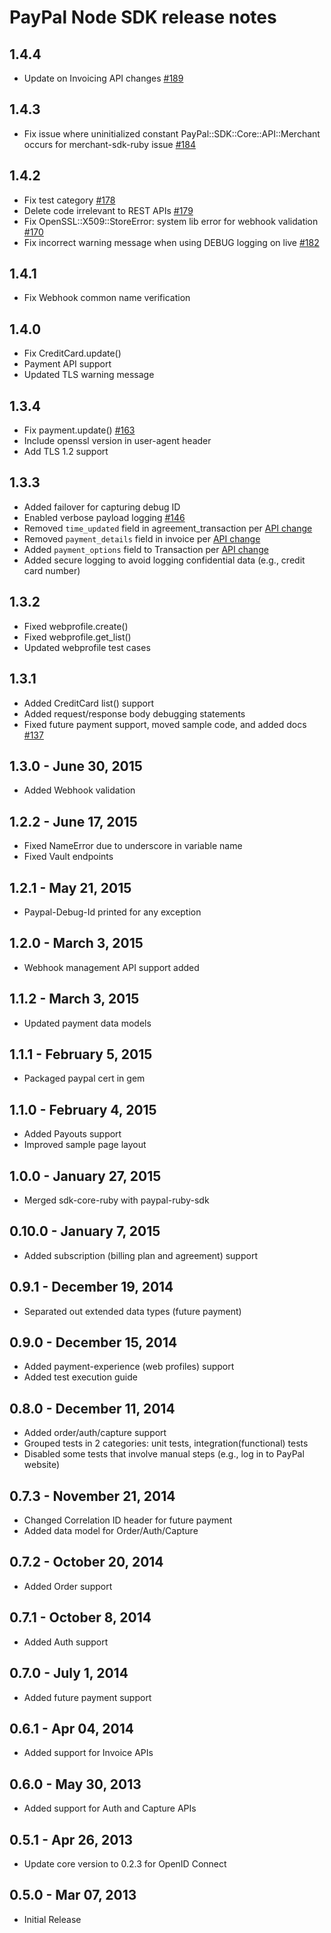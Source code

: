 PayPal Node SDK release notes
=============================

1.4.4
------
  * Update on Invoicing API changes [#189](https://github.com/paypal/PayPal-Ruby-SDK/pull/189)

1.4.3
------
  * Fix issue where uninitialized constant PayPal::SDK::Core::API::Merchant occurs for merchant-sdk-ruby issue [#184](https://github.com/paypal/PayPal-Ruby-SDK/issues/184)

1.4.2
------
  * Fix test category [#178](https://github.com/paypal/PayPal-Ruby-SDK/issues/178)
  * Delete code irrelevant to REST APIs [#179](https://github.com/paypal/PayPal-Ruby-SDK/issues/179)
  * Fix OpenSSL::X509::StoreError: system lib error for webhook validation [#170](https://github.com/paypal/PayPal-Ruby-SDK/issues/170)
  * Fix incorrect warning message when using DEBUG logging on live [#182](https://github.com/paypal/PayPal-Ruby-SDK/pull/182)

1.4.1
------
  * Fix Webhook common name verification

1.4.0
------
  * Fix CreditCard.update()
  * Payment API support
  * Updated TLS warning message

1.3.4
------
  * Fix payment.update() [#163](https://github.com/paypal/PayPal-Ruby-SDK/issues/163)
  * Include openssl version in user-agent header
  * Add TLS 1.2 support

1.3.3
------
  * Added failover for capturing debug ID
  * Enabled verbose payload logging [#146](https://github.com/paypal/PayPal-Ruby-SDK/issues/146)
  * Removed `time_updated` field in agreement_transaction per [API change](https://developer.paypal.com/webapps/developer/docs/api/#agreementtransaction-object)
  * Removed `payment_details` field in invoice per [API change](https://developer.paypal.com/webapps/developer/docs/api/#invoice-object)
  * Added `payment_options` field to Transaction per [API change](https://developer.paypal.com/webapps/developer/docs/api/#transaction-object)
  * Added secure logging to avoid logging confidential data (e.g., credit card number)
 
1.3.2
------
  * Fixed webprofile.create()
  * Fixed webprofile.get_list()
  * Updated webprofile test cases

1.3.1
------
  * Added CreditCard list() support
  * Added request/response body debugging statements
  * Fixed future payment support, moved sample code, and added docs [#137](https://github.com/paypal/PayPal-Ruby-SDK/issues/137)

1.3.0 - June 30, 2015
----------------------
  * Added Webhook validation

1.2.2 - June 17, 2015
---------------------
  * Fixed NameError due to underscore in variable name
  * Fixed Vault endpoints

1.2.1 - May 21, 2015
--------------------
  * Paypal-Debug-Id printed for any exception

1.2.0 - March 3, 2015
----------------------
  * Webhook management API support added

1.1.2 - March 3, 2015
----------------------
  * Updated payment data models

1.1.1 - February 5, 2015
-------------------------
  * Packaged paypal cert in gem

1.1.0 - February 4, 2015
------------------------
  * Added Payouts support
  * Improved sample page layout

1.0.0 - January 27, 2015
-----------------------
  * Merged sdk-core-ruby with paypal-ruby-sdk

0.10.0 - January 7, 2015
------------------------
  * Added subscription (billing plan and agreement) support

0.9.1 - December 19, 2014
-------------------------
  * Separated out extended data types (future payment)

0.9.0 - December 15, 2014
-------------------------
  * Added payment-experience (web profiles) support
  * Added test execution guide

0.8.0 - December 11, 2014
-------------------------
  * Added order/auth/capture support
  * Grouped tests in 2 categories: unit tests, integration(functional) tests
  * Disabled some tests that involve manual steps (e.g., log in to PayPal website)

0.7.3 - November 21, 2014
-------------------------
  * Changed Correlation ID header for future payment
  * Added data model for Order/Auth/Capture

0.7.2 - October 20, 2014
------------------------
  * Added Order support

0.7.1 - October 8, 2014
-----------------------
  * Added Auth support

0.7.0 - July 1, 2014
--------------------
  * Added future payment support

0.6.1 - Apr 04, 2014
--------------------
  * Added support for Invoice APIs

0.6.0 - May 30, 2013
--------------------
  * Added support for Auth and Capture APIs

0.5.1 - Apr 26, 2013
--------------------
  * Update core version to 0.2.3 for OpenID Connect

0.5.0 - Mar 07, 2013
--------------------
  * Initial Release
